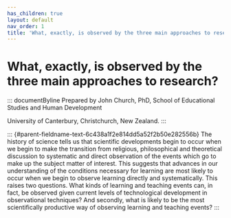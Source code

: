 ```yaml
---
has_children: true
layout: default
nav_order: 1
title: 'What, exactly, is observed by the three main approaches to research? '
---
```

# What, exactly, is observed by the three main approaches to research? 


::: documentByline
Prepared by John Church, PhD, School of Educational Studies and Human
Development

University of Canterbury, Christchurch, New Zealand.
:::

::: {#parent-fieldname-text-6c438a1f2e814dd5a52f2b50e282556b}
The history of science tells us that scientific developments begin to
occur when we begin to make the transition from religious, philosophical
and theoretical discussion to systematic and direct observation of the
events which go to make up the subject matter of interest. This suggests
that advances in our understanding of the conditions necessary for
learning are most likely to occur when we begin to observe learning
directly and systematically. This raises two questions. What kinds of
learning and teaching events can, in fact, be observed given current
levels of technological development in observational techniques? And
secondly, what is likely to be the most scientifically productive way of
observing learning and teaching events?
:::
